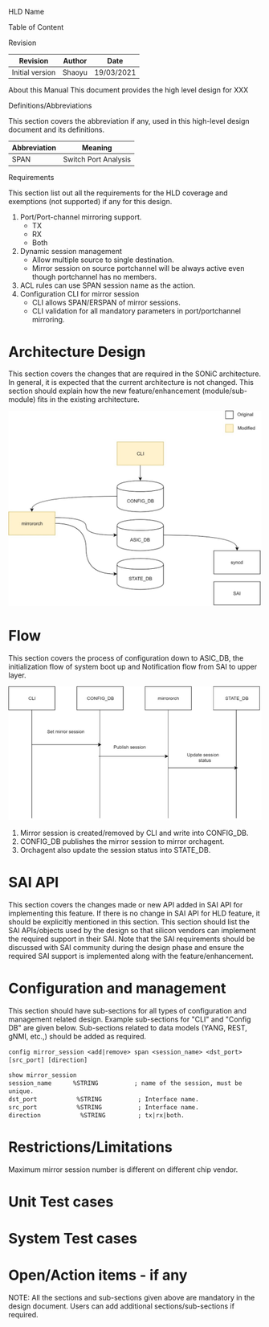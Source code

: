 HLD Name

Table of Content

Revision

|Revision| Author| Date |
|----|----|----|
|Initial version|Shaoyu|19/03/2021|

About this Manual
This document provides the high level design for XXX

Definitions/Abbreviations

This section covers the abbreviation if any, used in this high-level design document and its definitions.

| Abbreviation             | Meaning                        |
|--------------------------|--------------------------------|
| SPAN                    | Switch Port Analysis           |

Requirements

This section list out all the requirements for the HLD coverage and exemptions (not supported) if any for this design.
1.	Port/Port-channel mirroring support.
    * TX
    * RX
    * Both
2.	Dynamic session management
    * Allow multiple source to single destination.
    * Mirror session on source portchannel will be always active even though portchannel has no members.
3.	ACL rules can use SPAN session name as the action.
4.	Configuration CLI for mirror session
    * CLI allows SPAN/ERSPAN of mirror sessions.
    * CLI validation for all mandatory parameters in port/portchannel mirroring.

# Architecture Design

This section covers the changes that are required in the SONiC architecture. In general, it is expected that the current architecture is not changed. This section should explain how the new feature/enhancement (module/sub-module) fits in the existing architecture.

 ![arch](arch.jpg)

# Flow
This section covers the process of configuration down to ASIC_DB, the initialization flow of system boot up and Notification flow from SAI to upper layer.

 ![Flow](flow.jpg)

 1.	Mirror session is created/removed by CLI and write into CONFIG_DB.
2.	CONFIG_DB publishes the mirror session to mirror orchagent.
3.	Orchagent also update the session status into STATE_DB.

# SAI API

This section covers the changes made or new API added in SAI API for implementing this feature. If there is no change in SAI API for HLD feature, it should be explicitly mentioned in this section. This section should list the SAI APIs/objects used by the design so that silicon vendors can implement the required support in their SAI. Note that the SAI requirements should be discussed with SAI community during the design phase and ensure the required SAI support is implemented along with the feature/enhancement.

# Configuration and management

This section should have sub-sections for all types of configuration and management related design. Example sub-sections for "CLI" and "Config DB" are given below. Sub-sections related to data models (YANG, REST, gNMI, etc.,) should be added as required.

```
config mirror_session <add|remove> span <session_name> <dst_port> [src_port] [direction]
```
```
show mirror_session
session_name      %STRING          ; name of the session, must be unique.
dst_port           %STRING          ; Interface name.
src_port           %STRING          ; Interface name.
direction           %STRING         ; tx|rx|both.
```

# Restrictions/Limitations

Maximum mirror session number is different on different chip vendor.

# Unit Test cases

# System Test cases

# Open/Action items - if any

NOTE: All the sections and sub-sections given above are mandatory in the design document. Users can add additional sections/sub-sections if required.